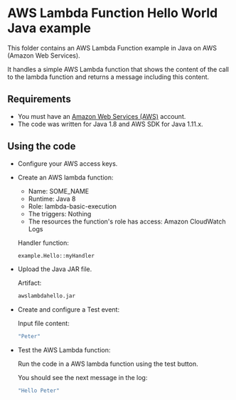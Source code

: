 # AWS Lambda Function Hello World Java example

This folder contains an AWS Lambda Function example in Java on AWS (Amazon Web Services).

It handles a simple AWS Lambda function that shows the content of the call to the lambda function and returns a message including this content.

## Requirements

* You must have an [Amazon Web Services (AWS)](http://aws.amazon.com/) account.
* The code was written for Java 1.8 and AWS SDK for Java 1.11.x.

## Using the code

* Configure your AWS access keys.

* Create an AWS lambda function:
  * Name:    SOME_NAME
  * Runtime: Java 8
  * Role:    lambda-basic-execution
  * The triggers: Nothing
  * The resources the function's role has access: Amazon CloudWatch Logs

  Handler function:

  ```bash
  example.Hello::myHandler
  ```

* Upload the Java JAR file.

  Artifact:

  ```bash
  awslambdahello.jar
  ```

* Create and configure a Test event:

  Input file content:

  ```bash
  "Peter"
  ```

* Test the AWS Lambda function:

  Run the code in a AWS lambda function using the test button.

  You should see the next message in the log:

  ```bash
  "Hello Peter"
  ```
